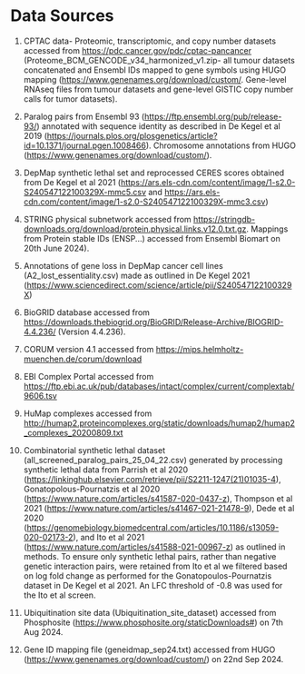 # Data Sources

1. CPTAC data- Proteomic, transcriptomic, and copy number datasets accessed from https://pdc.cancer.gov/pdc/cptac-pancancer (Proteome_BCM_GENCODE_v34_harmonized_v1.zip- all tumour datasets concatenated and Ensembl IDs mapped to gene symbols using HUGO mapping (https://www.genenames.org/download/custom/. Gene-level RNAseq files from tumour datasets and gene-level GISTIC copy number calls for tumor datasets).

2. Paralog pairs from Ensembl 93 (https://ftp.ensembl.org/pub/release-93/) annotated with sequence identity as described in De Kegel et al 2019 (https://journals.plos.org/plosgenetics/article?id=10.1371/journal.pgen.1008466). Chromosome annotations from HUGO (https://www.genenames.org/download/custom/).

3. DepMap synthetic lethal set and reprocessed CERES scores obtained from De Kegel et al 2021 (https://ars.els-cdn.com/content/image/1-s2.0-S240547122100329X-mmc5.csv and https://ars.els-cdn.com/content/image/1-s2.0-S240547122100329X-mmc3.csv)

4. STRING physical subnetwork accessed from https://stringdb-downloads.org/download/protein.physical.links.v12.0.txt.gz. Mappings from Protein stable IDs (ENSP...) accessed from Ensembl Biomart on 20th June 2024).

5. Annotations of gene loss in DepMap cancer cell lines (A2_lost_essentiality.csv) made as outlined in De Kegel 2021 (https://www.sciencedirect.com/science/article/pii/S240547122100329X)

6. BioGRID database accessed from https://downloads.thebiogrid.org/BioGRID/Release-Archive/BIOGRID-4.4.236/ (Version 4.4.236).

7. CORUM version 4.1 accessed from https://mips.helmholtz-muenchen.de/corum/download

8. EBI Complex Portal accessed from https://ftp.ebi.ac.uk/pub/databases/intact/complex/current/complextab/9606.tsv

9. HuMap complexes accessed from http://humap2.proteincomplexes.org/static/downloads/humap2/humap2_complexes_20200809.txt

10. Combinatorial synthetic lethal dataset (all_screened_paralog_pairs_25_04_22.csv) generated by processing synthetic lethal data from Parrish et al 2020 (https://linkinghub.elsevier.com/retrieve/pii/S2211-1247(21)01035-4), Gonatopolous-Pournatzis et al 2020 (https://www.nature.com/articles/s41587-020-0437-z), Thompson et al 2021 (https://www.nature.com/articles/s41467-021-21478-9), Dede et al 2020 (https://genomebiology.biomedcentral.com/articles/10.1186/s13059-020-02173-2), and Ito et al 2021 (https://www.nature.com/articles/s41588-021-00967-z) as outlined in methods. To ensure only synthetic lethal pairs, rather than negative genetic interaction pairs, were retained from Ito et al we filtered based on log fold change as performed for the Gonatopoulos-Pournatzis dataset in De Kegel et al 2021. An LFC threshold of -0.8 was used for the Ito et al screen.

11. Ubiquitination site data (Ubiquitination_site_dataset) accessed from Phosphosite (https://www.phosphosite.org/staticDownloads#) on 7th Aug 2024. 

12. Gene ID mapping file (geneidmap_sep24.txt) accessed from HUGO (https://www.genenames.org/download/custom/) on 22nd Sep 2024.
